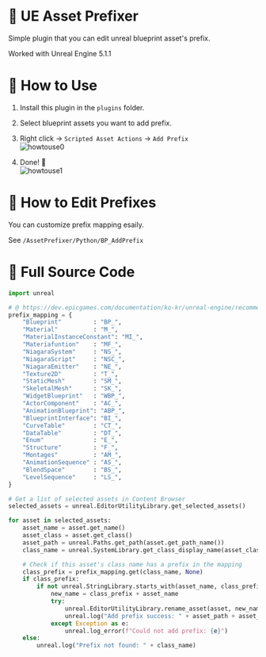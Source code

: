 # 📄 UE Asset Prefixer
Simple plugin that you can edit unreal blueprint asset's prefix.

Worked with Unreal Engine 5.1.1

# 📄 How to Use
1. Install this plugin in the `plugins` folder.
   
2. Select blueprint assets you want to add prefix.
   
3. Right click → `Scripted Asset Actions` → `Add Prefix`  
![howtouse0](https://github.com/user-attachments/assets/1a21700c-515e-42e2-a07f-fa02ee348cf7)

4. Done! 🎉  
![howtouse1](https://github.com/user-attachments/assets/b92a6531-bd5f-47bc-8ae4-410178e2df01)

# 📄 How to Edit Prefixes
You can customize prefix mapping esaily.

See `/AssetPrefixer/Python/BP_AddPrefix`

# 🚀 Full Source Code

```python
import unreal

# @ https://dev.epicgames.com/documentation/ko-kr/unreal-engine/recommended-asset-naming-conventions-in-unreal-engine-projects?application_version=4.27
prefix_mapping = {
    "Blueprint"         : "BP_",
    "Material"          : "M_",
    "MaterialInstanceConstant": "MI_",
    "Materiafuntion"    : "MF_",
    "NiagaraSystem"     : "NS_",
    "NiagaraScript"     : "NSC_",
    "NiagaraEmitter"    : "NE_",
    "Texture2D"         : "T_",
    "StaticMesh"        : "SM_",
    "SkeletalMesh"      : "SK_",
    "WidgetBlueprint"   : "WBP_",
    "ActorComponent"    : "AC_",
    "AnimationBlueprint": "ABP_",
    "BlueprintInterface": "BI_",
    "CurveTable"        : "CT_",
    "DataTable"         : "DT_",
    "Enum"              : "E_",
    "Structure"         : "F_",
    "Montages"          : "AM_",
    "AnimationSequence" : "AS_",
    "BlendSpace"        : "BS_",
    "LevelSequence"     : "LS_",
}

# Get a list of selected assets in Content Browser
selected_assets = unreal.EditorUtilityLibrary.get_selected_assets()

for asset in selected_assets:
    asset_name = asset.get_name()
    asset_class = asset.get_class()
    asset_path = unreal.Paths.get_path(asset.get_path_name())
    class_name = unreal.SystemLibrary.get_class_display_name(asset_class)

    # Check if this asset's class name has a prefix in the mapping
    class_prefix = prefix_mapping.get(class_name, None)
    if class_prefix:
        if not unreal.StringLibrary.starts_with(asset_name, class_prefix, unreal.SearchCase.CASE_SENSITIVE):
            new_name = class_prefix + asset_name
            try:
                unreal.EditorUtilityLibrary.rename_asset(asset, new_name)
                unreal.log("Add prefix success: " + asset_path + asset_name)
            except Exception as e:
                unreal.log_error(f"Could not add prefix: {e}")
    else:
        unreal.log("Prefix not found: " + class_name)
```
